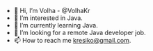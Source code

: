 - 👋 Hi, I’m Volha  - @VolhaKr
- 👀 I’m interested in Java.
- 🌱 I’m currently learning Java.
- 💞️ I’m looking for a remote Java developer job.
- 📫 How to reach me kresiko@gmail.com.

<!---
VolhaKr/VolhaKr is a ✨ special ✨ repository because its `README.md` (this file) appears on your GitHub profile.
You can click the Preview link to take a look at your changes.
--->

